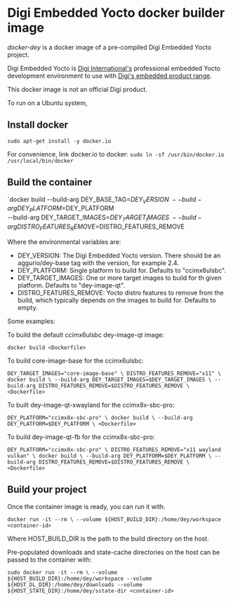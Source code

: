 # Digi Embedded Yocto docker builder image

*docker-dey* is a docker image of a pre-compiled Digi Embedded Yocto project.

Digi Embedded Yocto is [Digi International's](http://www.digi.com/) professional embedded Yocto development environment to use with [Digi's embedded product range](http://www.digi.com/products/embedded-systems).

This docker image is not an official Digi product.

To run on a Ubuntu system,

## Install docker
`sudo apt-get install -y docker.io`

For convenience, link docker.io to docker: 
`sudo ln -sf /usr/bin/docker.io /usr/local/bin/docker`

## Build the container

`docker build --build-arg DEY_BASE_TAG=$DEY_VERSION \
 --build-arg DEY_PLATFORM=$DEY_PLATFORM \
 --build-arg DEY_TARGET_IMAGES=$DEY_TARGET_IMAGES \
 --build-arg DISTRO_FEATURES_REMOVE=$DISTRO_FEATURES_REMOVE <Dockerfile>

Where the environmental variables are:

* DEY_VERSION: The Digi Embedded Yocto version. There should be an aggurio/dey-base tag with the version, for example 2.4.
* DEY_PLATFORM: Single platform to build for. Defaults to "ccimx6ulsbc".
* DEY_TARGET_IMAGES: One or more target images to build for th given platform. Defaults to "dey-image-qt".
* DISTRO_FEATURES_REMOVE: Yocto distro features to remove from the build, which typically depends on the images to build for. Defaults to empty.

Some examples:

To build the default ccimx6ulsbc dey-image-qt image:

`docker build <Dockerfile>`

To build core-image-base for the ccimx6ulsbc:

`DEY_TARGET_IMAGES="core-image-base" \
 DISTRO_FEATURES_REMOVE="x11" \
 docker build \
 --build-arg DEY_TARGET_IMAGES=$DEY_TARGET_IMAGES \
 --build-arg DISTRO_FEATURES_REMOVE=$DISTRO_FEATURES_REMOVE \
 <Dockerfile>`

To built dey-image-qt-xwayland for the ccimx8x-sbc-pro:

`DEY_PLATFORM="ccimx8x-sbc-pro" \
 docker build \
 --build-arg DEY_PLATFORM=$DEY_PLATFORM \
 <Dockerfile>`

To build dey-image-qt-fb for the ccimx8x-sbc-pro:

`DEY_PLATFORM="ccimx8x-sbc-pro" \
 DISTRO_FEATURES_REMOVE="x11 wayland vulkan" \
 docker build \
 --build-arg DEY_PLATFORM=$DEY_PLATFORM \
 --build-arg DISTRO_FEATURES_REMOVE=$DISTRO_FEATURES_REMOVE \
 <Dockerfile>`

## Build your project

Once the container image is ready, you can run it with.

`docker run -it --rm \
--volume ${HOST_BUILD_DIR}:/home/dey/workspace
<container-id>`

Where HOST_BUILD_DIR is the path to the build directory on the host.

Pre-populated downloads and state-cache directories on the host can be passed
to the container with:

`sudo docker run -it --rm \
--volume ${HOST_BUILD_DIR}:/home/dey/workspace
--volume ${HOST_DL_DIR}:/home/dey/downloads
--volume ${HOST_STATE_DIR}:/home/dey/sstate-dir
<container-id>`


